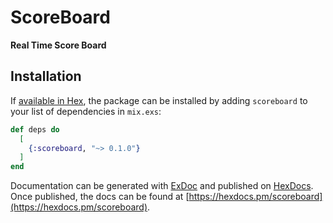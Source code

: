 # ScoreBoard

**Real Time Score Board**

## Installation

If [available in Hex](https://hex.pm/docs/publish), the package can be installed
by adding `scoreboard` to your list of dependencies in `mix.exs`:

```elixir
def deps do
  [
    {:scoreboard, "~> 0.1.0"}
  ]
end
```

Documentation can be generated with [ExDoc](https://github.com/elixir-lang/ex_doc)
and published on [HexDocs](https://hexdocs.pm). Once published, the docs can
be found at [https://hexdocs.pm/scoreboard](https://hexdocs.pm/scoreboard).

